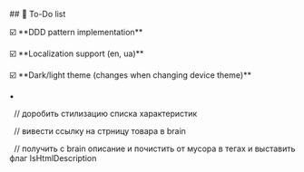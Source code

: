 \## 📌 To-Do list

☑️ \*\*DDD pattern implementation\*\*

☑️ \*\*Localization support (en, ua)\*\*

☑️ \*\*Dark/light theme (changes when changing device theme)\*\*

▪️



&nbsp;       // доробить стилизацию списка характеристик

&nbsp;       // вивести ссылку на стрницу товара в brain

&nbsp;       // получить с brain описание и почистить от мусора в тегах и выставить флаг IsHtmlDescription



